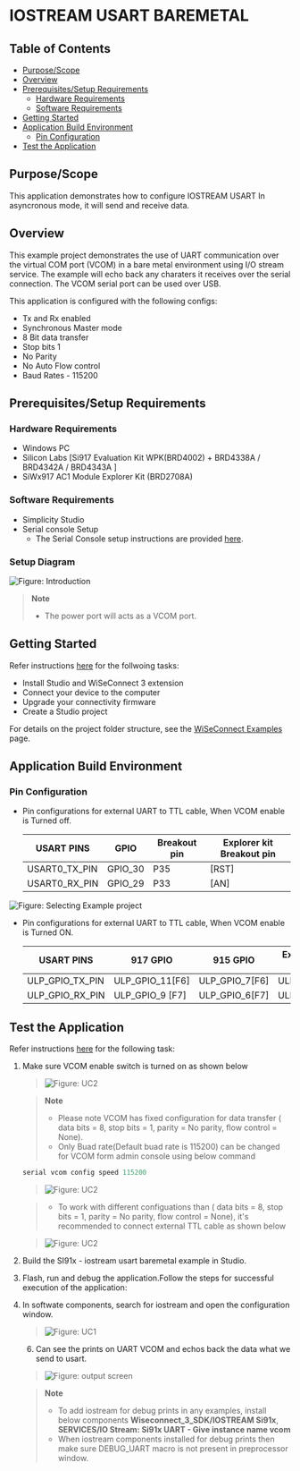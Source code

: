 # IOSTREAM USART BAREMETAL

## Table of Contents

- [Purpose/Scope](#purposescope)
- [Overview](#overview)
- [Prerequisites/Setup Requirements](#prerequisitessetup-requirements)
  - [Hardware Requirements](#hardware-requirements)
  - [Software Requirements](#software-requirements)
- [Getting Started](#getting-started)
- [Application Build Environment](#application-build-environment)
  - [Pin Configuration](#pin-configuration)
- [Test the Application](#test-the-application)

## Purpose/Scope

  This application demonstrates how to configure IOSTREAM USART In asyncronous mode, it will send and receive data.

## Overview

This example project demonstrates the use of UART communication over the virtual COM port (VCOM) in a bare metal environment using I/O stream service. The example will echo back any charaters it receives over the serial connection. The VCOM serial port can be used over USB.

This application is configured with the following configs:
  - Tx and Rx enabled
  - Synchronous Master mode
  - 8 Bit data transfer
  - Stop bits 1
  - No Parity
  - No Auto Flow control
  - Baud Rates - 115200

## Prerequisites/Setup Requirements

### Hardware Requirements

- Windows PC
- Silicon Labs [Si917 Evaluation Kit WPK(BRD4002) + BRD4338A / BRD4342A / BRD4343A ]
- SiWx917 AC1 Module Explorer Kit (BRD2708A)

### Software Requirements

- Simplicity Studio
- Serial console Setup
  - The Serial Console setup instructions are provided [here](https://docs.silabs.com/wiseconnect/latest/wiseconnect-developers-guide-developing-for-silabs-hosts/#console-input-and-output).

### Setup Diagram

![Figure: Introduction](resources/readme/setupdiagram.png)

> **Note** 
>- The power port will acts as a VCOM port.

## Getting Started

Refer instructions [here](https://docs.silabs.com/wiseconnect/latest/wiseconnect-getting-started/) for the follwoing tasks:

- Install Studio and WiSeConnect 3 extension
- Connect your device to the computer
- Upgrade your connectivity firmware
- Create a Studio project

For details on the project folder structure, see the [WiSeConnect Examples](https://docs.silabs.com/wiseconnect/latest/wiseconnect-examples/#example-folder-structure) page.

## Application Build Environment

### Pin Configuration

- Pin configurations for external UART to TTL cable, When VCOM enable is Turned off.

  | USART PINS     | GPIO    | Breakout pin  | Explorer kit Breakout pin|
  | -------------- | ------- | ------------- | ------------------------ |
  | USART0_TX_PIN | GPIO_30  |     P35       |           [RST]          |
  | USART0_RX_PIN | GPIO_29  |     P33       |           [AN]           |

![Figure: Selecting Example project](resources/readme/image501b.png)

- Pin configurations for external UART to TTL cable, When VCOM enable is Turned ON.

  |  USART PINS     |     917 GPIO    |    915 GPIO    |  Explorer kit GPIO |
  | --------------- | --------------- | -------------- | ------------------ |
  | ULP_GPIO_TX_PIN | ULP_GPIO_11[F6] | ULP_GPIO_7[F6] |      ULP_GPIO_11   |
  | ULP_GPIO_RX_PIN | ULP_GPIO_9 [F7] | ULP_GPIO_6[F7] |      ULP_GPIO_9    |

## Test the Application

Refer instructions [here](https://docs.silabs.com/wiseconnect/latest/wiseconnect-getting-started/) for the following task:

 1. Make sure VCOM enable switch is turned on as shown below

     > ![Figure: UC2](resources/readme/image501e.png)

    > **Note** 
    >- Please note VCOM has fixed configuration for data transfer ( data bits = 8, stop bits = 1, parity = No parity, flow control = None). 
    >- Only Buad rate(Default buad rate is 115200) can be changed for VCOM form admin console using below command 
       ```c
    serial vcom config speed 115200
    ```
    > ![Figure: UC2](resources/readme/studio_admin_console.png)

    >- To work with different configuations than ( data bits = 8, stop bits = 1, parity = No parity, flow control = None), it's recommended to connect external TTL cable as shown below
    
    > ![Figure: UC2](resources/readme/ttl_module_connection.png)


2. Build the SI91x - iostream usart baremetal example in Studio.

3. Flash, run and debug the application.Follow the steps for successful execution of the application:
 
4. In softwate components, search for iostream and open the configuration window.

    > ![Figure: UC1](resources/readme/image501d.png)
  
   6. Can see the prints on UART VCOM and echos back the data what we send to usart.

   > ![Figure: output screen](resources/readme/outputConsoleI_IOSTREAM.png)

   > **Note** 
   >- To add iostream for debug prints in any examples, install below components **Wiseconnect_3_SDK/IOSTREAM Si91x**, **SERVICES/IO Stream: Si91x UART  - Give instance name vcom**
   >- When iostream components installed for debug prints then make sure DEBUG_UART macro is not present in preprocessor window.
